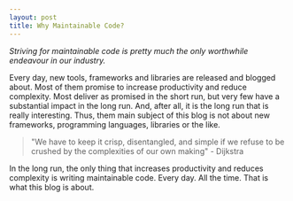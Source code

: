 ```yaml
---
layout: post
title: Why Maintainable Code?
---
```


_Striving for maintainable code is pretty much the only worthwhile endeavour in our industry._


Every day, new tools, frameworks and libraries are released and blogged about. Most of them
promise to increase productivity and reduce complexity. Most deliver as promised in the short run,
but very few have a substantial impact in the long run. And, after all, it is the long run
that is really interesting. Thus, them main subject of this blog is not about new 
frameworks, programming languages, libraries or the like.

> "We have to keep it crisp, disentangled, and simple if we refuse to be crushed by the complexities of our own making" - Dijkstra

In the long run, the only thing that increases productivity and reduces complexity is writing
maintainable code. Every day. All the time. That is what this blog is about.